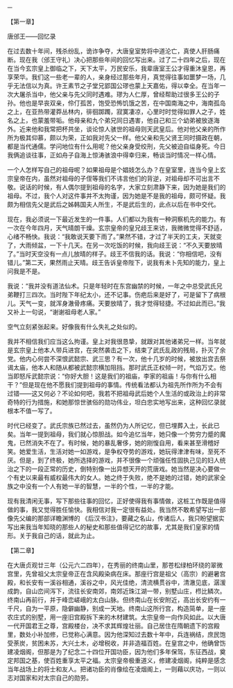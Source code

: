     一 

   【第一章】

   唐邠王——回忆录

   在过去数十年间，残杀纷乱，诡诈争夺，大唐皇室势将中道沦亡，真使人肝肠痛断。现在我（邠王守礼）决心把那些年间的回忆写出来。过了二十四年之后，现在在当今玄宗皇上御临之下，天下太平，万民安乐，我辈唐室王公才得重沐皇恩，再享荣华。我们这一些老一辈的人，亲身经过那些年月，真觉得往事如噩梦一场，几乎无法信以为真。许王素节之子堂兄郢国公璆也蒙上天嘉佑，得以幸全。在当年一次大屠杀当中，他父亲与先父同时遇难。璆为人仁厚，曾经帮助过很多王公的子孙。他也是早丧双亲，伶仃孤苦，饱受恐怖饥饿之苦，在中国南海之中，海南孤岛之上，在亚热带灌莽丛林内，徘徊踯躅，寂寞凄凉，心里时时觉得如罪人之子，姓名之上，也蒙羞带垢。他母亲和九个弟兄同日遇害，他自己和三个幼弟被放逐海外。近来他和我常把杯共坐，谈论惊人骇世的祖母则天武皇后。他对他父亲的所作所为极其仰慕，颇以为荣，正如我对先父一样。他父亲和先父贤王同时摄政在朝，都是当代通儒。学问地位有什么用呢？他父亲身受绞刑，先父被迫自缢身死。今日我俩追谈往事，正如舟子自海上惊涛骇浪中得幸归来，畅谈当时情况一样心情。

   一个人怎样写自己的祖母呢？如果祖母是个娼妓怎么办？在皇室里，连当今皇上玄宗皇帝在内，虽然对祖母的子侄等我们不讳言他们的背逆，对祖母却不可出言不敬。说话的时候，有人偶尔提到祖母的名字，大家立刻肃静下来，因为她是我们的祖母。不过，我个人对这件事并不太拘谨，因为她是不是我的祖母，颇可怀疑。我颇为相信先父是武后之姊韩国夫人所生，不是武后生的，此点以后在书中交代。

   现在，我必须说一下最近发生的一件事。人们都以为我有一种洞察机先的能力。有一次在今年四月，天气晴朗干燥。玄宗皇帝的皇兄歧王来访，我微微觉得不舒适，心绪不畅快。我说：“我敢说天要下雨了。”果然不错，才过了半天的工夫，天就变了，大雨倾盆，一下十几天。在另一次吃饭的时候，我向歧王说：“不久天要放晴了。”当时天空没有一点儿放晴的样子。歧王不信我的话。我说：“你相信吧，没有错儿。”第二天，果然雨止天晴。歧王告诉皇帝陛下，说我有未卜先知的能力，皇上问我是不是。

   我说：“我并没有道法仙术。只是年轻时在东宫幽禁的时候，一年之中总受武氏兄弟鞭打三四次。当时陛下年纪太小，还不记事。伤疤后来是好了，可是留下了病根儿。天气一变，就浑身澈骨疼痛。天要放晴了，我才觉得轻捷。不过如此而已。”我又补上一句说，“谢谢祖母老人家。”

   空气立刻紧张起来。好像我有什么失礼之处似的。

   我并不相信我们应当这么拘谨。皇上对我很恳挚，就跟对其他诸弟兄一样。当年就是玄宗皇上他本人带兵进宫，在突然袭击之下，结束了武氏乱政的残局，扑灭了余党。他内心何尝不深恨武懿宗、武三思？有一次，他十几岁的时候，被放出宫去祭谒太庙，他本人和随从都被武懿宗横加阻挡。那时武氏正权倾一时，气焰万丈。他当即怒斥武懿宗说：“你好大胆！这是我们的祖庙，李家的祖庙！与你有什么相干？”但是现在他不愿我们提到祖母的事情。传统看法都认为祖先所作所为不会有过错——这又何必？不论如何吧，我若不把祖母武后她个人生活的或政治上的非常奇特的行为措施，和她那惊世骇俗的勋功伟业，坦白忠实地写出来，这种回忆录就根本不值一写了。

   时代已经变了。武氏宗族已然过去，虽然仍为人所记忆，但已埋葬入土，长此已矣。当年一提到祖母，我们就心惊胆战。如今追忆当年，她只像一个势穷力蹙的魔鬼，已然消失不在了。有时候，她的暴乱奢侈，她的刚愎自用，看来甚至滑稽好笑。她爱生活，生活对她一如游戏，是争权夺势的游戏，她玩得津津有味，至死不厌。但是，到了终极，她所选择的游戏，并不很像一个顽强任性固执己见的妇人统治之下的一段正常的历史，倒特别像一出异想天开的荒唐戏。她当然是决心要做一个有史以来最有威权最伟大的女人。她之终于失败，绝不是她的过错，她的武家全族之中没有一个人有她一半的智慧，一半的个性，一半的才能。

   现有我清闲无事，写下那些往事的回忆，正好使得我有事情做，这桩工作既是值得做的事，我又觉得胜任愉快。我相信对我一定很有益处。我当然不敢希望写出一部像先父编的那部详瞻渊博的 《后汉书注》，要藏之名山，传诸后人，我只盼望据实写出来我当年知晓的那些人的秘史和那些值得记忆的故事，尤其是我们皇家的情形。关于我自己的话，就此为止。

   【第二章】

   在大唐贞观廿三年（公元六二四年），在秀丽的终南山里，那苍松绿柏环绕的翠微宫里，先曾祖父太宗皇帝正在含风殿染病在床。那座行宫是祖父（高宗）的避暑宫殿，和长安有一溪谷相通，溪谷之中，风光佳绝，清流横贯谷中，清澈见底，潺湲成韵，自山峦间泻下，流往长安南郊，南郊近珠江湖一带，别墅山庄，栉比鳞次。终南山再前行，并于峰峦嵯峨的太白山脉。但终南山在长安附近，高出长安约有一千尺，自为一平原，隐僻幽静，别成一天地。终南山这所行宫，构造简单，是一座农庄式的别墅，用一座旧宫殿拆下来的木材建筑。太宗皇帝一向作风如此。以大唐一代开国君王之尊，宫殿楼台，决不求其辉煌壮丽。自己居住在隋朝遗下的宫殿里，数处小补加修，已觉称心满意。因为他深知过去数十年中，兵连祸结，庶民饱受荼炭，贫困未苏，大兴土木，必增税收，并非造福百姓。在皇宫之中，他确曾饬建凌烟阁，但那是为了纪念二十四位开国功臣，因为他们多年保驾，东征西战，奠定邦国之基，使百姓重享太平之福。太宗皇帝极重道义，修建凌烟阁，纯粹是感念当年战场上的将士和友人。把诸功臣的肖像绘在凌烟阁上，一则藉以庆功，一则以志对国家和对太宗自己的勋劳。

